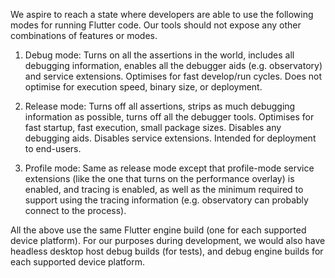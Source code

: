 We aspire to reach a state where developers are able to use the following modes for running Flutter code. Our tools should not expose any other combinations of features or modes.

1. Debug mode: Turns on all the assertions in the world, includes all debugging information, enables all the debugger aids (e.g. observatory) and service extensions. Optimises for fast develop/run cycles. Does not optimise for execution speed, binary size, or deployment.

2. Release mode: Turns off all assertions, strips as much debugging information as possible, turns off all the debugger tools. Optimises for fast startup, fast execution, small package sizes. Disables any debugging aids.  Disables service extensions. Intended for deployment to end-users.

3. Profile mode: Same as release mode except that profile-mode service extensions (like the one that turns on the performance overlay) is enabled, and tracing is enabled, as well as the minimum required to support using the tracing information (e.g. observatory can probably connect to the process).

All the above use the same Flutter engine build (one for each supported device platform). For our purposes during development, we would also have headless desktop host debug builds (for tests), and debug engine builds for each supported device platform.